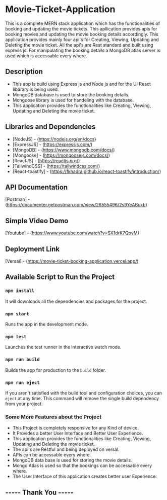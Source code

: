 # Movie-Ticket-Application
This is a complete MERN stack application which has the functionalities of booking and updating the movie tickets. This apllication provides apis for booking movies and updating the movie booking details accordingly. This application provides mainly four api's for Creating, Viewing, Updating and Deleting the movie ticket. All the api's are Rest standard and built using express js. For manipulating the booking details a MongoDB atlas server is used which is accessable every where.


## Description
- This app is build using Express js and Node js and for the UI React libarary is being used.
- MongoDB database is used to store the booking details.
- Mongoose library is used for handeling with the database.
- This application provides the functionalities like Creating, Viewing, Updating and Deleting the movie ticket.

## Libraries and Dependencies
- [NodeJS] - (https://nodejs.org/en/docs)
- [ExpressJS] - (https://expressjs.com/)
- [MongoDB] - (https://www.mongodb.com/docs/)
- [Mongoose] - (https://mongoosejs.com/docs/)
- [ReactJS] - (https://reactjs.org/)
- [TailwindCSS] - (https://tailwindcss.com/)
- [React-toastify] - (https://fkhadra.github.io/react-toastify/introduction/)

## API Documentation
[Postman] - (https://documenter.getpostman.com/view/26555496/2s9YeABukb)

## Simple Video Demo
[Youtube] - (https://www.youtube.com/watch?v=SX1drK7QpvM)

## Deployment Link
[Versal] - (https://movie-ticket-booking-application.vercel.app/)

## Available Script to Run the Project
### `npm install`
It will downloads all the dependencies and packages for the project.
### `npm start`
Runs the app in the development mode.
### `npm test`
Launches the test runner in the interactive watch mode.
### `npm run build`
Builds the app for production to the `build` folder.
### `npm run eject`
If you aren't satisfied with the build tool and configuration choices, you can `eject` at any time. This command will remove the single build dependency from your project.

### Some More Features about the Project
- This Project is completely responsive for any Kind of device.
- It Provides a better User Interface and Better User Experience.
- This application provides the functionalities like Creating, Viewing, Updating and Deleting the movie ticket.
- The api's are Restful and being deployed on versal.
- APIs can be accessable every where.
- MongoDB data base is used for storing the movie details.
- Mongo Atlas is used so that the bookings can be accessable every where.
- The User Interface of this application creates better user Experience.

## ----- Thank You -----
